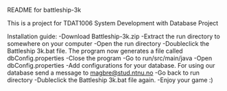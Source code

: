 README for battleship-3k

This is a project for TDAT1006 System Development with Database Project

Installation guide:
-Download Battleship-3k.zip
-Extract the run directory to somewhere on your computer
-Open the run directory
-Doubleclick the Battleship 3k.bat file. The program now generates a file called dbConfig.properties
-Close the program
-Go to run/src/main/java
-Open dbConfig.properties
-Add configurations for your database. For using our database send a message to magbre@stud.ntnu.no
-Go back to run directory
-Dubleclick the Battleship 3k.bat file again. 
-Enjoy your game :)